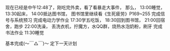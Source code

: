 现在已经是中午12:48了，刚吃完外卖，看了看暴走大事件，
那么，
13:00睡觉，
13:30起床，
14:00抵达图书馆，
    图书馆里继续看《生死疲劳》P169~255
    完成信号与系统预习
    完成电动力学作业
17:30学五吃饭，
18:30回到图书馆，
21:00回宿舍，跑步
22:00洗澡，
丢洗衣机，拧魔方，水QQ群，烧热水泡奶粉，刷牙
完成书法作业
11:30睡觉

基本完成(〜￣△￣)〜
定下一天计划
